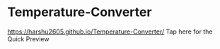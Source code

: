 # Temperature-Converter
https://harshu2605.github.io/Temperature-Converter/  Tap here for the Quick Preview
